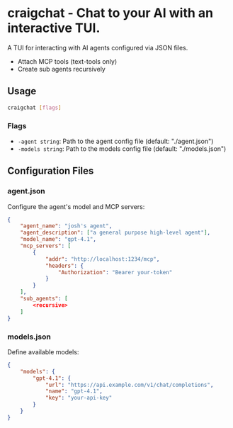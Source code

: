 # craigchat - Chat to your AI with an interactive TUI.

A TUI for interacting with AI agents configured via JSON files.
- Attach MCP tools (text-tools only)
- Create sub agents recursively

## Usage

```bash
craigchat [flags]
```

### Flags

- `-agent string`: Path to the agent config file (default: "./agent.json")
- `-models string`: Path to the models config file (default: "./models.json")

## Configuration Files

### agent.json

Configure the agent's model and MCP servers:

```json
{
    "agent_name": "josh's agent",
    "agent_description": ["a general purpose high-level agent"],
    "model_name": "gpt-4.1",
    "mcp_servers": [
        {
            "addr": "http://localhost:1234/mcp",
            "headers": {
                "Authorization": "Bearer your-token"
            }
        }
    ],
    "sub_agents": [
        <recursive>
    ]
}
```

### models.json

Define available models:

```json
{
    "models": {
        "gpt-4.1": {
            "url": "https://api.example.com/v1/chat/completions",
            "name": "gpt-4.1",
            "key": "your-api-key"
        }
    }
}
```